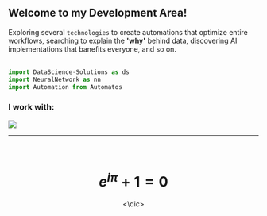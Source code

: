 ## Welcome to my Development Area!

Exploring several `technologies` to create automations that optimize entire workflows, searching to explain the **'why'** behind data, discovering AI implementations that banefits everyone, and so on.  
<br>

```py
import DataScience-Solutions as ds
import NeuralNetwork as nn
import Automation from Automatos
```

  <h3>I work with:</h3>
  <a href="https://github.com/igorsilvaDS">
    <img src="https://go-skill-icons.vercel.app/api/icons?i=py,numpy,pandas,matplotlib,seaborn,pytorch,r,git,mysql,postgresql,pbi,looker,gcp,cpp"/>
  </a>

---

<div align="center"><br>
  
  # $$e^{i\pi} + 1 = 0$$
  
<\dic>
